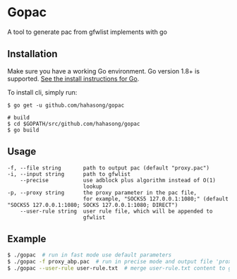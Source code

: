 # Gopac
A tool to generate pac from gfwlist implements with go

## Installation

Make sure you have a working Go environment.  Go version 1.8+ is supported.  [See
the install instructions for Go](https://golang.org/doc/install.html).

To install cli, simply run:
```
$ go get -u github.com/hahasong/gopac

# build
$ cd $GOPATH/src/github.com/hahasong/gopac
$ go build
```

## Usage

```
-f, --file string       path to output pac (default "proxy.pac")
-i, --input string      path to gfwlist
    --precise           use adblock plus algorithm instead of O(1)
                        lookup
-p, --proxy string      the proxy parameter in the pac file, 
                        for example, "SOCKS5 127.0.0.1:1080;" (default "SOCKS5 127.0.0.1:1080; SOCKS 127.0.0.1:1080; DIRECT")
    --user-rule string  user rule file, which will be appended to
                        gfwlist
```

## Example

```bash
$ ./gopac  # run in fast mode use default parameters
$ ./gopac -f proxy_abp.pac  # run in precise mode and output file 'proxy_abp.pac'
$ ./gopac --user-rule user-rule.txt  # merge user-rule.txt content to gfwlist
```
